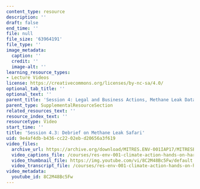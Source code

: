 ```yaml
---
content_type: resource
description: ''
draft: false
end_time: ''
file: null
file_size: '63964191'
file_type: ''
image_metadata:
  caption: ''
  credit: ''
  image-alt: ''
learning_resource_types:
- Lecture Videos
license: https://creativecommons.org/licenses/by-nc-sa/4.0/
optional_tab_title: ''
optional_text: ''
parent_title: 'Session 4: Legal and Business Actions, Methane Leak Data Debrief'
parent_type: SupplementalResourceSection
related_resources_text: ''
resource_index_text: ''
resourcetype: Video
start_time: ''
title: 'Session 4.3: Debrief on Methane Leak Safari'
uid: 9e4af4db-b436-cc22-02eb-d20656a3f619
video_files:
  archive_url: https://archive.org/download/MITRES.ENV-001IAP17/MITRESENV_001IAP17_4-3_Debrief_on_Safari_300k.mp4
  video_captions_file: /courses/res-env-001-climate-action-hands-on-harnessing-science-with-communities-to-cut-carbon-january-iap-2017/7fff2e563a355eeda5464bab0cc455d0_8C2M48Bc5Fw.vtt
  video_thumbnail_file: https://img.youtube.com/vi/8C2M48Bc5Fw/default.jpg
  video_transcript_file: /courses/res-env-001-climate-action-hands-on-harnessing-science-with-communities-to-cut-carbon-january-iap-2017/8f43b03a0ed357e55336a3ac45cd4825_8C2M48Bc5Fw.pdf
video_metadata:
  youtube_id: 8C2M48Bc5Fw
---
```

